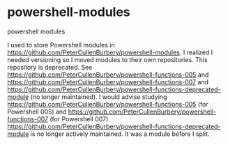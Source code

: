 # powershell-modules
powershell modules

I used to store Powershell modules in https://github.com/PeterCullenBurbery/powershell-modules. I realized I needed versioning so I moved modules to their own repositories. This repository is deprecated. See https://github.com/PeterCullenBurbery/powershell-functions-005 and https://github.com/PeterCullenBurbery/powershell-functions-007 and https://github.com/PeterCullenBurbery/powershell-functions-deprecated-module (no longer maintained). I would advise studying https://github.com/PeterCullenBurbery/powershell-functions-005 (for Powershell 005) and https://github.com/PeterCullenBurbery/powershell-functions-007 (for Powershell 007). https://github.com/PeterCullenBurbery/powershell-functions-deprecated-module is no longer actively maintained. It was a module before I split.